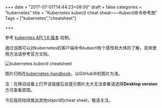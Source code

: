 +++
date = "2017-07-01T14:44:23+08:00"
draft = false
categories = "kubernetes"
title = "Kubernetes kubectl cheat sheat——Kubectl命令参考图"
Tags = ["kubernetes","cheatsheet"]

+++

参考 [kuberntes API 1.6 版本](https://kubernetes.io/docs/user-guide/kubectl/v1.6/) 绘制。

通过该图可以对kubernetes的客户端命令kubectl有个感性和大体的了解，具体使用方法请参考官方文档。

![kubernetes kubectl cheatsheet](https://res.cloudinary.com/jimmysong/image/upload/images/kubernetes-kubectl-cheatsheet-blog.png)

图片归档在[kubernetes-handbook](https://github.com/rootsongjc/kubernetes-handbook/blob/master/images/kubernetes-kubectl-cheatsheet.png)，以GitHub中的图片为准。

注：在移动设备上打开该链接后会提示图片太大无法查看请选择**Desktop version**方可查看原图。

今后我将陆续推出其他object的cheat sheet，敬请关注。
